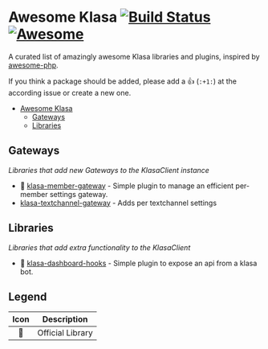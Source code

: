 # Awesome Klasa [![Build Status](https://api.travis-ci.org/h4cc/awesome-klasa.svg?branch=master)](https://travis-ci.org/kyranet/awesome-klasa) [![Awesome](https://cdn.rawgit.com/sindresorhus/awesome/d7305f38d29fed78fa85652e3a63e154dd8e8829/media/badge.svg)](https://github.com/sindresorhus/awesome)
A curated list of amazingly awesome Klasa libraries and plugins, inspired by [awesome-php](https://github.com/ziadoz/awesome-php).

If you think a package should be added, please add a :+1: (`:+1:`) at the according issue or create a new one.

- [Awesome Klasa](#awesome-klasa)
    - [Gateways](#gateways)
	- [Libraries](#libraries)

## Gateways
*Libraries that add new Gateways to the KlasaClient instance*

* 🌠 [klasa-member-gateway](https://github.com/dirigeants/klasa-member-gateway) - Simple plugin to manage an efficient per-member settings gateway.
* [klasa-textchannel-gateway](https://github.com/1Conan/klasa-textchannel-gateway) - Adds per textchannel settings

## Libraries
*Libraries that add extra functionality to the KlasaClient*

* 🌠 [klasa-dashboard-hooks](https://github.com/dirigeants/klasa-dashboard-hooks) - Simple plugin to expose an api from a klasa bot.

## Legend

| Icon | Description      |
| :--: | ---------------- |
| 🌠   | Official Library |
